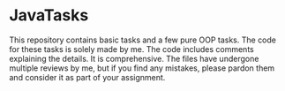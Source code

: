 # JavaTasks
This repository contains basic tasks and a few pure OOP tasks. The code for these tasks is solely made by me. The code includes comments explaining the details. It is comprehensive. The files have undergone multiple reviews by me, but if you find any mistakes, please pardon them and consider it as part of your assignment.
